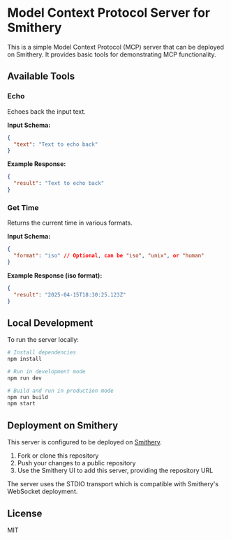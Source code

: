 # Model Context Protocol Server for Smithery

This is a simple Model Context Protocol (MCP) server that can be deployed on Smithery. It provides basic tools for demonstrating MCP functionality.

## Available Tools

### Echo

Echoes back the input text.

**Input Schema:**
```json
{
  "text": "Text to echo back"
}
```

**Example Response:**
```json
{
  "result": "Text to echo back"
}
```

### Get Time

Returns the current time in various formats.

**Input Schema:**
```json
{
  "format": "iso" // Optional, can be "iso", "unix", or "human"
}
```

**Example Response (iso format):**
```json
{
  "result": "2025-04-15T18:30:25.123Z"
}
```

## Local Development

To run the server locally:

```bash
# Install dependencies
npm install

# Run in development mode
npm run dev

# Build and run in production mode
npm run build
npm start
```

## Deployment on Smithery

This server is configured to be deployed on [Smithery](https://smithery.ai/docs/deployments).

1. Fork or clone this repository
2. Push your changes to a public repository
3. Use the Smithery UI to add this server, providing the repository URL

The server uses the STDIO transport which is compatible with Smithery's WebSocket deployment.

## License

MIT 